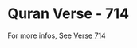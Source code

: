 # Quran Verse - 714 

For more infos, See [Verse 714](https://www.quranbookk.com/quran/search?q=714)